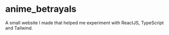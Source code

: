 # anime_betrayals
A small website I made that helped me experiment with ReactJS, TypeScript and Tailwind.
